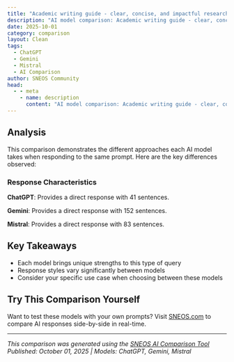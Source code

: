 ```yaml
---
title: "Academic writing guide - clear, concise, and impactful research papers"
description: "AI model comparison: Academic writing guide - clear, concise, and impactful research papers..."
date: 2025-10-01
category: comparison
layout: Clean
tags:
  - ChatGPT
  - Gemini
  - Mistral
  - AI Comparison
author: SNEOS Community
head:
  - - meta
    - name: description
      content: "AI model comparison: Academic writing guide - clear, concise, and impactful research papers..."
---
```


<ChatComparison
  title="Academic writing guide - clear, concise, and impactful research papers"
  prompt="Academic writing guide - clear, concise, and impactful research papers"
  :responses='{
    "ChatGPT": "Certainly! Here is a guide to help you write clear, concise, and impactful research papers:\n\n---\n\n# Academic Writing Guide: Clear, Concise, and Impactful Research Papers\n\n## 1. Planning Your Paper\n- **Understand Your Audience:** Tailor your language and depth of detail appropriately.\n- **Define Your Purpose:** Know whether you are informing, persuading, or analyzing.\n- **Outline Your Structure:** Typical sections include Abstract, Introduction, Methods, Results, Discussion, Conclusion, and References.\n\n## 2. Writing Clearly\n- **Use Simple Language:** Prefer straightforward vocabulary over complex words.\n- **Be Precise:** Choose words that exactly convey your meaning.\n- **Use Active Voice:** \u201CThe experiment showed\u2026\u201D rather than \u201CIt was shown by the experiment...\u201D\n- **Avoid Jargon:** Explain technical terms or avoid them unless essential.\n- **Follow Logical Flow:** Use clear transitions and maintain a coherent argument.\n\n## 3. Writing Concisely\n- **Eliminate Redundancies:** Avoid phrases like \u201Ceach and every\u201D or \u201Cdue to the fact that.\u201D\n- **Cut Unnecessary Words:** Instead of \u201Cin order to,\u201D just write \u201Cto.\u201D\n- **Be Direct:** Get to the point quickly without wandering off-topic.\n- **Use Short Sentences:** Break complex ideas into manageable sentences.\n- **Combine Related Ideas:** When possible, group similar points to avoid repetition.\n\n## 4. Making Your Paper Impactful\n- **Strong Abstract:** Summarize the purpose, methods, results, and significance succinctly.\n- **Clear Thesis Statement:** Early in the introduction, state your main argument or research question.\n- **Highlight Originality:** Emphasize what is novel about your work.\n- **Use Data Effectively:** Support claims with clear evidence, tables, and figures.\n- **Discuss Implications:** Explain how your findings contribute to the field or practical applications.\n- **Conclude Powerfully:** Summarize key points and suggest future research or actions.\n\n## 5. Revising and Editing\n- **Peer Review:** Get feedback for clarity and coherence.\n- **Proofread:** Check spelling, grammar, and punctuation meticulously.\n- **Format Consistently:** Follow the style guide (APA, MLA, Chicago, etc.).\n- **Read Aloud:** This helps catch awkward phrasing and run-on sentences.\n- **Use Writing Tools:** Tools like Grammarly or Hemingway can help identify issues.\n\n## 6. Additional Tips\n- **Stay Objective:** Avoid biased or emotional language.\n- **Cite Sources Properly:** Give credit and avoid plagiarism.\n- **Stay Within Word Limits:** Be concise to meet journal requirements.\n- **Use Headings and Subheadings:** Help readers navigate your paper.\n- **Balance Detail and Brevity:** Provide enough information without overwhelming the reader.\n\n---\n\nIf you\u0027d like, I can also provide examples or template sentences for different sections of your research paper. Let me know!",
    "Gemini": "## Academic Writing Guide: Crafting Clear, Concise, and Impactful Research Papers\n\nThis guide provides a framework for writing strong academic research papers, focusing on clarity, conciseness, and impactful communication of your research.\n\n**I.  Pre-Writing \u0026 Planning: Setting the Stage for Success**\n\nBefore writing a single word, strategic planning is crucial.\n\n*   **A. Define Your Research Question and Scope:**\n    *   **Specificity is Key:** Avoid vague questions. Refine your topic into a focused, answerable research question. Examples:\n        *   **Vague:**  \u0022What is the impact of social media?\u0022\n        *   **Specific:** \u0022How does exposure to idealized body images on Instagram affect body image dissatisfaction in adolescent girls?\u0022\n    *   **Scope:** Determine the boundaries of your research. What is *not* included? This prevents scope creep and ensures a manageable project.\n*   **B. Conduct a Thorough Literature Review:**\n    *   **Comprehensive Exploration:** Explore existing research relevant to your question. Identify gaps, debates, and established knowledge.\n    *   **Critical Evaluation:** Don\u0027t just summarize; analyze the strengths and weaknesses of previous studies.\n    *   **Organization:** Organize your literature review thematically or chronologically to demonstrate the evolution of knowledge and your contribution to the field.\n    *   **Use reliable academic databases:** such as JSTOR, Google Scholar, PubMed (for medical research), IEEE Xplore (for engineering), etc.\n*   **C. Develop a Strong Thesis Statement:**\n    *   **Central Argument:**  A concise statement that encapsulates the main argument or finding of your paper. It should be debatable and supported by evidence.\n    *   **Roadmap:**  The thesis statement acts as a guide for the reader, outlining the paper\u0027s purpose and direction.\n    *   **Example:** \u0022This paper argues that the implementation of mandatory recycling programs in urban areas significantly reduces landfill waste and promotes sustainable resource management, leading to long-term environmental benefits despite initial implementation costs.\u0022\n*   **D. Outline Your Paper:**\n    *   **Structure:**  A well-structured outline is your paper\u0027s blueprint. Common structures include:\n        *   **IMRaD (Introduction, Methods, Results, and Discussion):**  Standard for empirical research.\n        *   **Thematic:**  Organizes the paper around key themes or concepts.\n        *   **Argumentative:** Presents an argument and supports it with evidence.\n    *   **Logical Flow:**  Ensure a logical progression of ideas from introduction to conclusion.\n    *   **Flexibility:**  The outline is a guide, not a rigid constraint.  Be prepared to adjust it as your research evolves.\n\n**II. Writing with Clarity and Precision:**\n\n*   **A.  Academic Tone:**\n    *   **Objectivity:**  Maintain a neutral and objective voice. Avoid personal opinions or biased language.\n    *   **Formality:**  Use formal language and avoid slang, contractions, and colloquialisms.\n    *   **Precision:**  Choose words carefully to convey your meaning accurately. Use precise terminology relevant to your field.\n*   **B. Sentence Structure and Grammar:**\n    *   **Clarity:**  Write clear and concise sentences. Avoid overly complex sentence structures that can obscure meaning.\n    *   **Active Voice:**  Prefer active voice over passive voice whenever possible (e.g., \u0022Researchers conducted the experiment\u0022 vs. \u0022The experiment was conducted by researchers\u0022). Active voice is generally more direct and engaging.\n    *   **Grammar and Punctuation:**  Pay meticulous attention to grammar and punctuation. Errors can undermine your credibility. Proofread carefully!\n*   **C.  Paragraph Development:**\n    *   **Topic Sentence:**  Each paragraph should begin with a topic sentence that introduces the main idea of the paragraph.\n    *   **Supporting Evidence:**  Provide evidence from your research (data, quotes, examples) to support your topic sentence.\n    *   **Analysis and Interpretation:**  Don\u0027t just present evidence; analyze and interpret its significance in relation to your argument.\n    *   **Transitions:**  Use transition words and phrases to connect ideas between sentences and paragraphs (e.g., \u0022however,\u0022 \u0022therefore,\u0022 \u0022in addition,\u0022 \u0022similarly\u0022).\n*   **D.  Effective Use of Evidence:**\n    *   **Integration:**  Seamlessly integrate evidence into your writing. Avoid abrupt quotes or data dumps.\n    *   **Attribution:**  Properly cite all sources to avoid plagiarism. Follow the citation style required by your field (e.g., APA, MLA, Chicago).\n    *   **Analysis:**  Explain the relevance of the evidence and how it supports your argument.\n    *   **Paraphrasing:**  Paraphrase effectively. Change both the wording and sentence structure while accurately conveying the original meaning.\n\n**III. Structure \u0026 Organization: Guiding the Reader**\n\n*   **A. The IMRaD Structure (For Empirical Research):**\n    *   **Introduction:**\n        *   **Context:** Provide background information and contextualize your research question.\n        *   **Problem Statement:**  Clearly state the problem or gap in knowledge that your research addresses.\n        *   **Purpose:**  State the purpose of your research.\n        *   **Hypothesis/Research Question:**  Present your hypothesis (if applicable) or research question.\n        *   **Roadmap:** Briefly outline the structure of the paper.\n    *   **Methods:**\n        *   **Participants/Subjects:** Describe the participants or subjects involved in your study.\n        *   **Materials:**  List the materials and equipment used.\n        *   **Procedure:**  Explain the steps taken in your research design. This section should be detailed enough for another researcher to replicate your study.\n        *   **Data Analysis:**  Describe the statistical or qualitative methods used to analyze the data.\n    *   **Results:**\n        *   **Present Findings:**  Objectively present the results of your analysis.\n        *   **Use Tables and Figures:**  Use tables and figures to present data visually.  Ensure they are clearly labeled and explained in the text.\n        *   **Avoid Interpretation:**  Do not interpret the results in this section.  Focus on presenting the data as it is.\n    *   **Discussion:**\n        *   **Interpret Results:**  Interpret the meaning of your findings in relation to your research question and hypothesis.\n        *   **Relate to Literature:**  Compare and contrast your findings with previous research.\n        *   **Limitations:**  Acknowledge the limitations of your study.\n        *   **Implications:**  Discuss the implications of your findings for theory, practice, or policy.\n        *   **Future Research:**  Suggest directions for future research.\n*   **B. Alternative Structures:**\n    *   **Thematic:** Useful for literature reviews or conceptual papers. Organize around key themes or concepts.\n    *   **Argumentative:**  Presents a central argument and supports it with evidence. Used in persuasive essays or policy analyses.\n*   **C. Conclusion:**\n    *   **Summarize Key Findings:**  Briefly summarize the main findings of your research.\n    *   **Restate Thesis (in different words):**  Reaffirm your thesis statement in light of the evidence presented.\n    *   **Highlight Significance:**  Emphasize the significance of your research and its contribution to the field.\n    *   **Avoid Introducing New Information:** The conclusion should not introduce new data or arguments.\n\n**IV. Conciseness: Saying More with Less**\n\n*   **A. Eliminate Redundancy:**\n    *   **Avoid Repetition:**  Say things once, clearly and effectively.\n    *   **Cut Unnecessary Words:**  Look for phrases that can be shortened without losing meaning.  Examples:\n        *   \u0022Due to the fact that\u0022  -\u003E  \u0022Because\u0022\n        *   \u0022In order to\u0022 -\u003E \u0022To\u0022\n        *   \u0022In the event that\u0022 -\u003E \u0022If\u0022\n*   **B.  Use Strong Verbs:**\n    *   **Replace Nominalizations:**  Convert nouns back into verbs (e.g., \u0022conduct an investigation\u0022 -\u003E \u0022investigate\u0022).  This often makes sentences more active and concise.\n*   **C.  Choose Precise Language:**\n    *   **Avoid Vague Words:**  Use specific and precise language to avoid ambiguity.\n    *   **Define Terms:**  Define any technical terms or jargon that may be unfamiliar to your audience.\n\n**V. Impact: Making Your Research Matter**\n\n*   **A.  Clear Communication:**  Prioritize clarity and accessibility.  Make your research understandable to a wide audience within your field.\n*   **B.  Originality and Significance:**  Highlight the novelty and importance of your research. How does it contribute to the existing body of knowledge?  What are its potential applications?\n*   **C.  Strong Argumentation:**  Present a compelling and well-supported argument.  Anticipate counterarguments and address them effectively.\n*   **D.  Ethical Considerations:**  Adhere to ethical guidelines for research and publication.  Ensure informed consent, maintain confidentiality, and avoid plagiarism.\n*   **E.  Effective Presentation:**  Pay attention to the visual presentation of your paper. Use clear and consistent formatting, headings, and subheadings.\n\n**VI. Revision and Editing: Polishing Your Work**\n\n*   **A.  Multiple Rounds of Revision:**  Don\u0027t rely on a single read-through. Revise your paper multiple times, focusing on different aspects each time (e.g., clarity, organization, grammar, citations).\n*   **B.  Seek Feedback:**  Ask colleagues, professors, or writing center staff to review your paper and provide feedback.  Fresh eyes can often identify errors or areas for improvement that you have missed.\n*   **C.  Proofread Carefully:**  Proofread your paper meticulously for grammatical errors, spelling mistakes, and typos.  Read your paper aloud to catch errors that you might not see when reading silently.\n*   **D.  Use Grammar and Style Checkers:**  Utilize software tools like Grammarly or ProWritingAid to help identify potential errors and improve your writing style. However, remember that these tools are not a substitute for careful human review.\n*   **E.  Adhere to Formatting Guidelines:**  Ensure that your paper adheres to the formatting guidelines of the journal or conference to which you are submitting.\n\n**VII. Key Takeaways:**\n\n*   **Plan before you write.**\n*   **Write clearly and concisely.**\n*   **Support your arguments with evidence.**\n*   **Structure your paper logically.**\n*   **Revise and edit meticulously.**\n\nBy following these guidelines, you can craft clear, concise, and impactful research papers that effectively communicate your research findings and contribute meaningfully to your field. Remember that writing is a process, and it takes time and effort to produce high-quality academic work. Good luck!\n",
    "Mistral": "Creating clear, concise, and impactful research papers is essential for effective communication in academia. Here\u2019s a comprehensive guide to help you achieve this:\n\n### 1. Planning and Preparation\n\n#### a. Choose a Clear Research Question\n- **Focus**: Ensure your research question is specific and focused.\n- **Relevance**: Make sure it is relevant to your field and contributes to existing knowledge.\n\n#### b. Conduct Thorough Research\n- **Literature Review**: Understand the current state of research in your area.\n- **Data Collection**: Gather all necessary data and ensure it is reliable and valid.\n\n### 2. Structuring Your Paper\n\n#### a. Title\n- **Concise**: Keep it short and to the point.\n- **Informative**: Clearly indicate the main topic and findings.\n\n#### b. Abstract\n- **Summary**: Provide a brief overview of the research question, methods, results, and conclusions.\n- **Concise**: Typically 150-250 words.\n\n#### c. Introduction\n- **Background**: Provide context and background information.\n- **Research Question**: Clearly state your research question or hypothesis.\n- **Objectives**: Outline the objectives of your study.\n- **Significance**: Explain the importance and relevance of your research.\n\n#### d. Methodology\n- **Detailed**: Describe your methods in enough detail for replication.\n- **Justification**: Explain why you chose these methods.\n- **Ethical Considerations**: Address any ethical issues and how they were managed.\n\n#### e. Results\n- **Clear Presentation**: Use tables, figures, and graphs to present data clearly.\n- **Objective**: Report findings objectively without interpretation.\n\n#### f. Discussion\n- **Interpretation**: Interpret your results in the context of your research question.\n- **Comparison**: Compare your findings with existing literature.\n- **Implications**: Discuss the implications of your findings.\n- **Limitations**: Acknowledge any limitations of your study.\n- **Future Research**: Suggest areas for future research.\n\n#### g. Conclusion\n- **Summary**: Summarize the main findings and their significance.\n- **Impact**: Highlight the impact and contributions of your research.\n\n#### h. References\n- **Accurate**: Ensure all citations are accurate and follow the required citation style.\n- **Comprehensive**: Include all relevant sources.\n\n### 3. Writing Style\n\n#### a. Clarity\n- **Simple Language**: Use simple, straightforward language.\n- **Avoid Jargon**: Minimize technical jargon and explain any necessary terms.\n- **Active Voice**: Prefer active voice over passive voice for clarity.\n\n#### b. Conciseness\n- **Eliminate Redundancy**: Avoid repetitive phrases and unnecessary words.\n- **Precise Language**: Use precise and specific language.\n- **Concise Sentences**: Keep sentences short and to the point.\n\n#### c. Impact\n- **Engaging**: Write in an engaging and compelling manner.\n- **Logical Flow**: Ensure a logical flow of ideas and arguments.\n- **Evidence-Based**: Support your claims with evidence and data.\n\n### 4. Editing and Proofreading\n\n#### a. Self-Editing\n- **Read Aloud**: Read your paper aloud to catch errors and awkward phrasing.\n- **Check for Consistency**: Ensure consistency in terminology and style.\n\n#### b. Peer Review\n- **Feedback**: Seek feedback from peers, mentors, or colleagues.\n- **Revisions**: Make necessary revisions based on feedback.\n\n#### c. Professional Editing\n- **Professional Help**: Consider using professional editing services for polished writing.\n\n### 5. Formatting and Presentation\n\n#### a. Follow Guidelines\n- **Journal Guidelines**: Adhere to the formatting and style guidelines of the target journal.\n- **Consistency**: Maintain consistency in formatting throughout the paper.\n\n#### b. Visual Aids\n- **Clear Figures**: Ensure all figures and tables are clear and well-labeled.\n- **Relevance**: Use visual aids that are relevant and enhance understanding.\n\n### 6. Ethical Considerations\n\n#### a. Plagiarism\n- **Avoid Plagiarism**: Ensure all ideas and data are properly cited.\n- **Originality**: Maintain originality in your work.\n\n#### b. Ethical Standards\n- **Honesty**: Be honest and transparent in your research and writing.\n- **Respect**: Respect the work of others and give credit where due.\n\n### 7. Final Checks\n\n#### a. Grammar and Spelling\n- **Proofread**: Thoroughly proofread for grammar and spelling errors.\n- **Tools**: Use grammar and spelling check tools.\n\n#### b. Consistency\n- **Terminology**: Ensure consistent use of terminology.\n- **Style**: Maintain a consistent writing style.\n\nBy following this guide, you can produce research papers that are clear, concise, and impactful, effectively communicating your findings to the academic community."
  }'
  published-date="10:25"
/>

## Analysis

This comparison demonstrates the different approaches each AI model takes when responding to the same prompt. Here are the key differences observed:

### Response Characteristics

**ChatGPT**: Provides a direct response with 41 sentences. 

**Gemini**: Provides a direct response with 152 sentences. 

**Mistral**: Provides a direct response with 83 sentences. 

## Key Takeaways

- Each model brings unique strengths to this type of query
- Response styles vary significantly between models
- Consider your specific use case when choosing between these models

## Try This Comparison Yourself

Want to test these models with your own prompts? Visit [SNEOS.com](https://sneos.com) to compare AI responses side-by-side in real-time.

---

*This comparison was generated using the [SNEOS AI Comparison Tool](https://sneos.com)*
*Published: October 01, 2025 | Models: ChatGPT, Gemini, Mistral*
